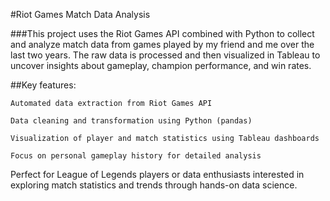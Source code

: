 #Riot Games Match Data Analysis

###This project uses the Riot Games API combined with Python to collect and analyze match data from games played by my friend and me over the last two years. The raw data is processed and then visualized in Tableau to uncover insights about gameplay, champion performance, and win rates.

##Key features:

    Automated data extraction from Riot Games API

    Data cleaning and transformation using Python (pandas)

    Visualization of player and match statistics using Tableau dashboards

    Focus on personal gameplay history for detailed analysis

Perfect for League of Legends players or data enthusiasts interested in exploring match statistics and trends through hands-on data science.
